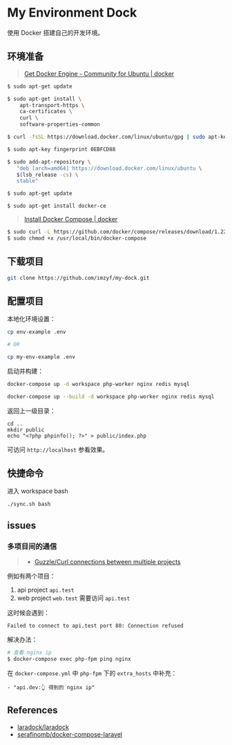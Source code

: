 # My Environment Dock

使用 Docker 搭建自己的开发环境。

## 环境准备

> [Get Docker Engine - Community for Ubuntu | docker](https://docs.docker.com/install/linux/docker-ce/ubuntu/)

```bash
$ sudo apt-get update

$ sudo apt-get install \
    apt-transport-https \
    ca-certificates \
    curl \
    software-properties-common

$ curl -fsSL https://download.docker.com/linux/ubuntu/gpg | sudo apt-key add -

$ sudo apt-key fingerprint 0EBFCD88

$ sudo add-apt-repository \
   "deb [arch=amd64] https://download.docker.com/linux/ubuntu \
   $(lsb_release -cs) \
   stable"

$ sudo apt-get update

$ sudo apt-get install docker-ce
```

> [Install Docker Compose | docker](https://docs.docker.com/compose/install/)

```bash
$ sudo curl -L https://github.com/docker/compose/releases/download/1.22.0/docker-compose-$(uname -s)-$(uname -m) -o /usr/local/bin/docker-compose
$ sudo chmod +x /usr/local/bin/docker-compose
```

## 下载项目

```bash
git clone https://github.com/imzyf/my-dock.git
```

## 配置项目

本地化环境设置：

```bash
cp env-example .env

# OR

cp my-env-example .env
```

启动并构建：

```bash
docker-compose up -d workspace php-worker nginx redis mysql

docker-compose up --build -d workspace php-worker nginx redis mysql
```

返回上一级目录：

```
cd ..
mkdir public
echo "<?php phpinfo(); ?>" > public/index.php
```

可访问 `http://localhost` 参看效果。

## 快捷命令

进入 workspace bash

```
./sync.sh bash
```

## issues

### 多项目间的通信

> - [Guzzle/Curl connections between multiple projects](https://github.com/laradock/laradock/issues/435)

例如有两个项目：

1. api project `api.test`
2. web project `web.test` 需要访问 `api.test`

这时候会遇到：

```log
Failed to connect to api.test port 80: Connection refused
```

解决办法：

```bash
# 查看 nginx ip
$ docker-compose exec php-fpm ping nginx
```

在 `docker-compose.yml` 中 `php-fpm` 下的 `extra_hosts` 中补充：

```env
- "api.dev:👆 得到的 nginx ip"
```

## References

- [laradock/laradock](https://github.com/laradock/laradock)
- [serafinomb/docker-compose-laravel](https://github.com/serafinomb/docker-compose-laravel)
